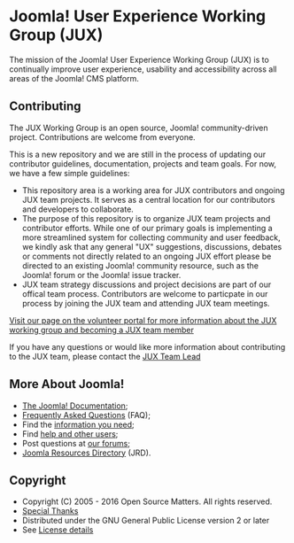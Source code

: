 Joomla! User Experience Working Group (JUX)
====================
The mission of the Joomla! User Experience Working Group (JUX) is to continually improve user experience, usability and accessibility across all areas of the Joomla! CMS platform.

Contributing
------------
The JUX Working Group is an open source, Joomla! community-driven project. Contributions are welcome from everyone. 

This is a new repository and we are still in the process of updating our contributor guidelines, documentation, projects and team goals. For now, we have a few simple guidelines:

* This repository area is a working area for JUX contributors and ongoing JUX team projects. It serves as a central location for our contributors and developers to collaborate. 
* The purpose of this repository is to organize JUX team projects and contributor efforts. While one of our primary goals is implementing a more streamlined system for collecting community and user feedback, we kindly ask that any general "UX" suggestions, discussions, debates or comments not directly related to an ongoing JUX effort please be directed to an existing Joomla! community resource, such as the Joomla! forum or the Joomla! issue tracker.
* JUX team strategy discussions and project decisions are part of our offical team process. Contributors are welcome to particpate in our process by joining the JUX team and attending JUX team meetings.

[Visit our page on the volunteer portal for more information about the JUX working group and becoming a JUX team member](https://volunteers.joomla.org/teams/user-experience-working-group)

If you have any questions or would like more information about contributing to the JUX team, please contact the [JUX Team Lead](https://volunteers.joomla.org/joomlers/316-cliff-pfeifer)

More About Joomla!
------------------
* [The Joomla! Documentation](https://docs.joomla.org/Main_Page);
* [Frequently Asked Questions](https://docs.joomla.org/Category:FAQ) (FAQ);
* Find the [information you need](https://docs.joomla.org/Start_here);
* Find [help and other users](https://www.joomla.org/about-joomla/create-and-share.html);
* Post questions at [our forums](http://forum.joomla.org);
* [Joomla Resources Directory](http://resources.joomla.org/) (JRD).


Copyright
---------------------
* Copyright (C) 2005 - 2016 Open Source Matters. All rights reserved.
* [Special Thanks](https://docs.joomla.org/Joomla!_Credits_and_Thanks)
* Distributed under the GNU General Public License version 2 or later
* See [License details](https://docs.joomla.org/Joomla_Licenses)
